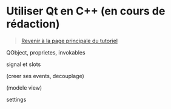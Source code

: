 
# Utiliser Qt en C++ (en cours de rédaction)

> [Revenir à la page principale du tutoriel](../README.md)

QObject, proprietes, invokables

signal et slots

(creer ses events, decouplage)

(modele view)

settings 
